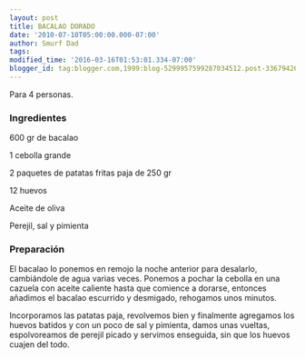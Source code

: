 ```yaml
---
layout: post
title: BACALAO DORADO
date: '2010-07-10T05:00:00.000-07:00'
author: Smurf Dad
tags: 
modified_time: '2016-03-16T01:53:01.334-07:00'
blogger_id: tag:blogger.com,1999:blog-5299957599287034512.post-3367942688681799528
---
```


Para 4 personas.

<h3>Ingredientes</h3>

600 gr de bacalao

1 cebolla grande

2 paquetes de patatas fritas paja de 250 gr

12 huevos

Aceite de oliva

Perejil, sal y pimienta

<h3>Preparación</h3>

El bacalao lo ponemos en remojo la noche anterior para desalarlo, cambiándole de agua varias veces. Ponemos a pochar la cebolla en una cazuela con aceite caliente hasta que comience a dorarse, entonces añadimos el bacalao escurrido y desmigado, rehogamos unos minutos.

Incorporamos las patatas paja, revolvemos bien y finalmente agregamos los huevos batidos y con un poco de sal y pimienta, damos unas vueltas, espolvoreamos de perejil picado y servimos enseguida, sin que los huevos cuajen del todo.

